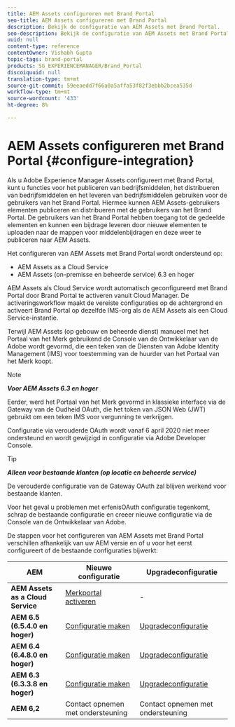 ```yaml
---
title: AEM Assets configureren met Brand Portal
seo-title: AEM Assets configureren met Brand Portal
description: Bekijk de configuratie van AEM Assets met Brand Portal.
seo-description: Bekijk de configuratie van AEM Assets met Brand Portal.
uuid: null
content-type: reference
contentOwner: Vishabh Gupta
topic-tags: brand-portal
products: SG_EXPERIENCEMANAGER/Brand_Portal
discoiquuid: null
translation-type: tm+mt
source-git-commit: 59eeaedd7f66a0a5affa53f82f3ebbb2bcea535d
workflow-type: tm+mt
source-wordcount: '433'
ht-degree: 8%

---
```



# AEM Assets configureren met Brand Portal {#configure-integration}

Als u Adobe Experience Manager Assets configureert met Brand Portal, kunt u functies voor het publiceren van bedrijfsmiddelen, het distribueren van bedrijfsmiddelen en het leveren van bedrijfsmiddelen gebruiken voor de gebruikers van het Brand Portal. Hiermee kunnen AEM Assets-gebruikers elementen publiceren en distribueren met de gebruikers van het Brand Portal. De gebruikers van het Brand Portal hebben toegang tot de gedeelde elementen en kunnen een bijdrage leveren door nieuwe elementen te uploaden naar de mappen voor middelenbijdragen en deze weer te publiceren naar AEM Assets.

Het configureren van AEM Assets met Brand Portal wordt ondersteund op:
* AEM Assets as a Cloud Service
* AEM Assets (on-premisse en beheerde service) 6.3 en hoger

AEM Assets als Cloud Service wordt automatisch geconfigureerd met Brand Portal door Brand Portal te activeren vanuit Cloud Manager. De activeringsworkflow maakt de vereiste configuraties op de achtergrond en activeert Brand Portal op dezelfde IMS-org als de AEM Assets als een Cloud Service-instantie.

Terwijl AEM Assets (op gebouw en beheerde dienst) manueel met het Portaal van het Merk gebruikend de Console van de Ontwikkelaar van de Adobe wordt gevormd, die een teken van de Diensten van Adobe Identity Management (IMS) voor toestemming van de huurder van het Portaal van het Merk koopt.

>[!NOTE]
>
>***Voor AEM Assets 6.3 en hoger***
>
>Eerder, werd het Portaal van het Merk gevormd in klassieke interface via de Gateway van de Oudheid OAuth, die het token van JSON Web (JWT) gebruikt om een teken IMS voor vergunning te verkrijgen.
>
>Configuratie via verouderde OAuth wordt vanaf 6 april 2020 niet meer ondersteund en wordt gewijzigd in configuratie via Adobe Developer Console.


>[!TIP]
>
>***Alleen voor bestaande klanten (op locatie en beheerde service)***
>
>De verouderde configuratie van de Gateway OAuth zal blijven werkend voor bestaande klanten.
>
>Voor het geval u problemen met erfenisOAuth configuratie tegenkomt, schrap de bestaande configuratie en creeer nieuwe configuratie via de Console van de Ontwikkelaar van Adobe.

De stappen voor het configureren van AEM Assets met Brand Portal verschillen afhankelijk van uw AEM versie en of u voor het eerst configureert of de bestaande configuraties bijwerkt:

| **AEM** | **Nieuwe configuratie** | **Upgradeconfiguratie** |
|---|---|---|
| **AEM Assets as a Cloud Service** | [Merkportal activeren](https://docs.adobe.com/content/help/en/experience-manager-cloud-service/assets/brand-portal/configure-aem-assets-with-brand-portal.html) | - |
| **AEM 6.5 (6.5.4.0 en hoger)** | [Configuratie maken](https://docs.adobe.com/content/help/en/experience-manager-65/assets/brandportal/configure-aem-assets-with-brand-portal.html) | [Upgradeconfiguratie](https://docs.adobe.com/content/help/en/experience-manager-65/assets/brandportal/configure-aem-assets-with-brand-portal.html#upgrade-integration-65) |
| **AEM 6.4 (6.4.8.0 en hoger)** | [Configuratie maken](https://docs.adobe.com/content/help/en/experience-manager-64/assets/brandportal/configure-aem-assets-with-brand-portal.html) | [Upgradeconfiguratie](https://docs.adobe.com/content/help/en/experience-manager-64/assets/brandportal/configure-aem-assets-with-brand-portal.html#upgrade-integration-64) |
| **AEM 6.3 (6.3.3.8 en hoger)** | [Configuratie maken](https://helpx.adobe.com/experience-manager/6-3/assets/using/brand-portal-configuring-integration.html) | [Upgradeconfiguratie](https://helpx.adobe.com/experience-manager/6-3/assets/using/brand-portal-configuring-integration.html#Upgradeconfiguration) |
| **AEM 6,2** | Contact opnemen met ondersteuning | Contact opnemen met ondersteuning |
